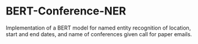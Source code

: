 # BERT-Conference-NER
Implementation of a BERT model for named entity recognition of location, start and end dates, and name of conferences given call for paper emails.
